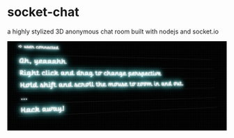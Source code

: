 # socket-chat
a highly stylized 3D anonymous chat room built with nodejs and socket.io

![Screen shot](/screen.jpg)
